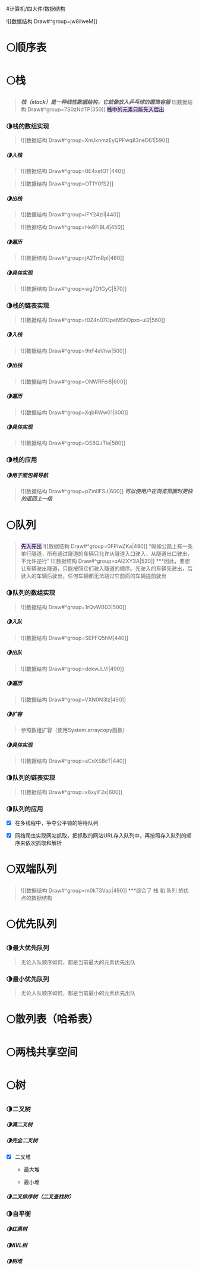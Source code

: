 
#计算机/四大件/数据结构  

![[数据结构 Draw#^group=jw8ilweM]]


# 🌕顺序表



# 🌕栈
>***栈（stack）是一种线性数据结构，它就像放入乒乓球的圆筒容器***
>![[数据结构 Draw#^group=7S0zNdTP|350]]
><mark style="background: #D2B3FFA6;">栈中的元素只能先入后出</mark>



### 🌗栈的数组实现
>![[数据结构 Draw#^group=XnUknmzEyQPFwq83neD61|590]]



##### 🌗入栈
>![[数据结构 Draw#^group=0E4xsfOT|440]]

>![[数据结构 Draw#^group=OT1Y0fS2]]



##### 🌗出栈
>![[数据结构 Draw#^group=lFY24zil|440]]

>![[数据结构 Draw#^group=He9FI9L4|450]]



##### 🌗遍历
>![[数据结构 Draw#^group=jA2TmRpl|460]]



##### 🌗具体实现
>![[数据结构 Draw#^group=wg7D1GyC|570]]



### 🌗栈的链表实现
>![[数据结构 Draw#^group=t0Z4n07OpeMShDpxo-uI2|560]]

##### 🌗入栈
>![[数据结构 Draw#^group=9hF4aVhw|500]]


##### 🌗出栈
>![[数据结构 Draw#^group=ONWRFei8|600]]


##### 🌗遍历
>![[数据结构 Draw#^group=XqbRWw01|600]]


##### 🌗具体实现
>![[数据结构 Draw#^group=OS8QJTia|580]]



### 🌗栈的应用
##### 🌗用于面包屑导航
>![[数据结构 Draw#^group=pZmIIFSJ|600]]
>***可以使用户在浏览页面时更快的返回上一级***



# 🌕队列
><mark style="background: #D2B3FFA6;">先入先出</mark>
>![[数据结构 Draw#^group=0FPiwZKa|490]]
>“假如公路上有一条单行隧道，所有通过隧道的车辆只允许从隧道入口驶入，从隧道出口驶出，不允许逆行”
>![[数据结构 Draw#^group=xAIZXY3A|520]]
>***因此，要想让车辆驶出隧道，只能按照它们驶入隧道的顺序。先驶入的车辆先驶出，后驶入的车辆后驶出，任何车辆都无法跳过它前面的车辆提前驶出



### 🌗队列的数组实现
>![[数据结构 Draw#^group=1rQvWB03|500]]

##### 🌗入队
>![[数据结构 Draw#^group=SEPFQ5hM|440]]


##### 🌗出队
>![[数据结构 Draw#^group=dekwJLVi|490]]


##### 🌗遍历
>![[数据结构 Draw#^group=VXN0N3Iz|460]]


##### 🌗扩容
>参照数组扩容（使用System.arraycopy函数）


##### 🌗具体实现
>![[数据结构 Draw#^group=aCoXSBcT|440]]



### 🌗队列的链表实现
>![[数据结构 Draw#^group=x8xylF2s|600]]



### 🌗队列的应用
- [x] 在多线程中，争夺公平锁的等待队列


- [x] 网络爬虫实现网站抓取，把抓取的网站URL存入队列中，再按照存入队列的顺序来依次抓取和解析



# 🌕双端队列
>![[数据结构 Draw#^group=m0kT3Vap|490]]
>***综合了 栈 和 队列 的优点的数据结构



# 🌕优先队列
### 🌗最大优先队列
>无论入队顺序如何，都是当前最大的元素优先出队





### 🌗最小优先队列
>无论入队顺序如何，都是当前最小的元素优先出队






# 🌕散列表（哈希表）


# 🌕两栈共享空间


# 🌕树
### 🌗二叉树

##### 🌗满二叉树




##### 🌗完全二叉树

- [x] 二叉堆
	- 最大堆




	- 最小堆


##### 🌗二叉排序树（二叉查找树）


### 🌗自平衡
##### 🌗红黑树
##### 🌗AVL树
##### 🌗树堆



































